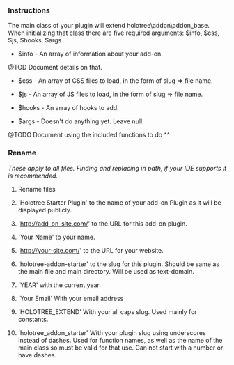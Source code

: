 ### Instructions

The main class of your plugin will extend holotree\addon\addon_base. When initializing that class there are five required arguments: $info, $css, $js, $hooks, $args

* $info - An array of information about your add-on.


@TOD Document details on that.

* $css - An array of CSS files to load, in the form of slug => file name.

* $js - An array of JS files to load, in the form of slug => file name.

* $hooks - An array of hooks to add.

* $args - Doesn't do anything yet. Leave null.

@TODO Document using the included functions to do ^^

### Rename
<em>These apply to all files. Finding and replacing in path, if your IDE supports it is recommended.</em>
1. Rename files

1. 'Holotree Starter Plugin' to the name of your add-on Plugin as it will be displayed publicly.

1. 'http://add-on-site.com/' to the URL for this add-on plugin.

1. 'Your Name' to your name.

1. 'http://your-site.com/' to the URL for your website.

1. 'holotree-addon-starter' to the slug for this plugin. Should be same as the main file and main directory. Will be used as text-domain.

1. 'YEAR' with the current year.

1. 'Your Email' With your email address

1. 'HOLOTREE_EXTEND' With your all caps slug. Used mainly for constants.

1. 'holotree_addon_starter' With your plugin slug using underscores instead of dashes. Used for function names, as well as the name of the main class so must be valid for that use. Can not start with a number or have dashes.

